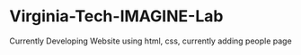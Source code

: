 # Virginia-Tech-IMAGINE-Lab

Currently Developing Website using html, css, currently adding people page 
